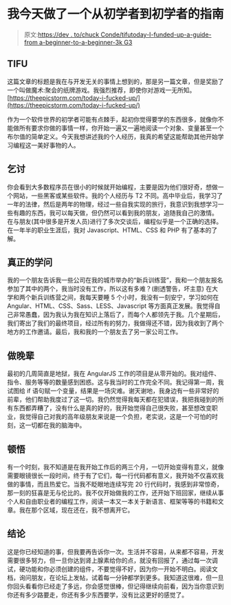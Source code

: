 # 我今天做了一个从初学者到初学者的指南

> 原文:[https://dev . to/chuck Conde/tifutoday-I-funded-up-a-guide-from a-beginner-to-a-beginner-3k G3](https://dev.to/chuckconde/tifutoday-i-fuced-up-a-guide-from-a-beginner-to-a-beginner-3kg3)

## [](#tifu)TIFU

这篇文章的标题是我在与开发无关的事情上想到的，那是另一篇文章，但是奖励了一个叫做魔术:聚会的纸牌游戏。我强烈推荐，即使你对游戏一无所知。
[https://theepicstorm.com/today-i-fucked-up/](https://theepicstorm.com/today-i-fucked-up/)

作为一个软件世界的初学者可能有点棘手，起初你觉得要学的东西很多，就像你不能做所有要求你做的事情一样，你开始一遍又一遍地阅读一个对象、变量甚至一个布尔值的简单定义。今天我想讲述我的个人经历，我真的希望这能帮助其他开始学习编程这一美好事物的人。

## [](#begging)乞讨

你会看到大多数程序员在很小的时候就开始编程，主要是因为他们很好奇，想做一个网站，一些黑客或某些软件。我的个人经历与 T2 不同。高中毕业后，我学习了一年的法律，然后是两年的物理，经过一些自我实现的旅行，我意识到我想学习一些有趣的东西，我可以每天做，但仍然可以看到我的朋友，追随我自己的激情。
在与朋友(其中很多是开发人员)进行了多次交谈后，编程似乎是一个正确的选择。
在一年半的职业生涯后，我对 Javascript、HTML、CSS 和 PHP 有了基本的了解。

## [](#the-real-learning)真正的学问

我的一个朋友告诉我一些公司在我的城市举办的“新兵训练营”，我和一个朋友报名参加了其中的两个，我当时没有工作，所以这有多难？(剧透警告，坏主意)
在大学和两个新兵训练营之间，我每天要睡 5 个小时，我没有一刻安宁，学习如何在 Angular、HTML、CSS、Sass、LESS、Javascript 等方面真正发展。我觉得自己非常愚蠢，因为我认为我在知识上落后了，而每个人都领先于我。几个星期后，我们寄出了我们的最终项目，经过所有的努力，我做得还不错，因为我收到了两个地方的工作邀请。最后，我和我的一个朋友去了另一家公司工作。

## [](#work-as-a-junior)做晚辈

最初的几周简直是地狱，我在 AngularJS 工作的项目是从零开始的。我对组件、指令、服务等等的数量感到困惑。这与我当时的工作完全不同。我记得第一周，我试图给 if 语句赋一个变量，结果是一场灾难。谢天谢地，我身边有一些非常好的前辈，他们帮助我度过了这一切。我仍然觉得我每天都在犯错误，我把我碰到的所有东西都弄糟了，没有什么是真的好的，我开始觉得自己很失败，甚至想改变职业，我觉得自己对我的高年级朋友来说是一个负担，老实说，这是一个可怕的时刻，这一切都在我的脑海中。

## [](#the-epiphany)顿悟

有一个时刻，我不知道是在我开始工作后的两三个月，一切开始变得有意义，就像需要眼镜很长一段时间，终于有了它们，每一行代码都有意义，我开始不仅喜欢我做的事情，而且热爱它。当我不眨眼地连续写完 20 行代码时，我感到非常惊奇，那一刻的狂喜是无与伦比的。我不仅开始做我的工作，还开始下班回家，继续从事个人和自由职业者的编程工作，阅读一本又一本关于新语言、框架等等的书籍和文章。我在那个区域，现在还在，我不想离开它。

## [](#conclusion)结论

这是你已经知道的事，但我要再告诉你一次。生活并不容易，从来都不容易，开发需要很多努力，但一旦你达到肾上腺素给你的点，就没有回报了，通过每一次调试，硬功能和你必须创建的组件，不要觉得不好，因为你一开始不明白。阅读文档，询问朋友，在论坛上发帖，试着每一分钟都学到更多。我知道这很难，但一旦你回头看看你已经走了多远，你会感觉很棒，但记得继续向前看，因为当你意识到你还有多少路要走，你还有多少东西要学，没有比这更好的感觉了。
